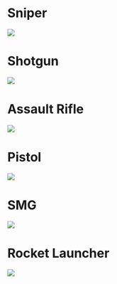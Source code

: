 # Sniper
![](./assets/sniper_part_reference.jpeg)

# Shotgun

![](./assets/shotgun_part_reference.jpeg)

# Assault Rifle

![](./assets/rifle_part_reference.jpeg)

# Pistol

![](./assets/pistol_part_reference.jpeg)

# SMG

![](./assets/smg_part_reference.jpeg)

# Rocket Launcher

![](./assets/launcher_part_reference.jpeg)